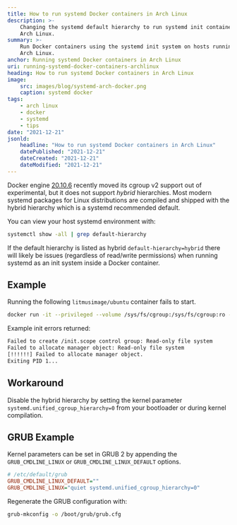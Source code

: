 ```yaml
---
title: How to run systemd Docker containers in Arch Linux
description: >-
    Changing the systemd default hierarchy to run systemd init containers on
    Arch Linux.
summary: >-
    Run Docker containers using the systemd init system on hosts running 
    Arch Linux.
anchor: Running systemd Docker containers in Arch Linux
uri: running-systemd-docker-containers-archlinux
heading: How to run systemd Docker containers in Arch Linux
image:
    src: images/blog/systemd-arch-docker.png
    caption: systemd docker
tags:
    - arch linux
    - docker
    - systemd
    - tips
date: "2021-12-21"
jsonld:
    headline: "How to run systemd Docker containers in Arch Linux"
    datePublished: "2021-12-21"
    dateCreated: "2021-12-21"
    dateModified: "2021-12-21"
---
```


Docker engine [20.10.6](https://docs.docker.com/engine/release-notes/#20106)
recently moved its cgroup v2 support out of experimental, but it does not 
support *hybrid* hierarchies. Most modern systemd packages for Linux 
distributions are compiled and shipped with the hybrid hierarchy which is a 
systemd recommended default.

You can view your host systemd environment with:

```bash
systemctl show -all | grep default-hierarchy
```

If the default hierarchy is listed as hybrid `default-hierarchy=hybrid` there
will likely be issues (regardless of read/write permissions) when running 
systemd as an init system inside a Docker container.

## Example

Running the following `litmusimage/ubuntu` container fails to start.

```bash
docker run -it --privileged --volume /sys/fs/cgroup:/sys/fs/cgroup:ro --tmpfs /tmp:exec litmusimage/ubuntu:20.04
```

Example init errors returned:

```bash
Failed to create /init.scope control group: Read-only file system
Failed to allocate manager object: Read-only file system
[!!!!!!] Failed to allocate manager object.
Exiting PID 1...
```

## Workaround

Disable the hybrid hierarchy by setting the kernel parameter 
`systemd.unified_cgroup_hierarchy=0` from your bootloader or during kernel 
compilation.

## GRUB Example

Kernel parameters can be set in GRUB 2 by appending the `GRUB_CMDLINE_LINUX` 
or `GRUB_CMDLINE_LINUX_DEFAULT` options.

```ini
# /etc/default/grub
GRUB_CMDLINE_LINUX_DEFAULT=""
GRUB_CMDLINE_LINUX="quiet systemd.unified_cgroup_hierarchy=0"
```

Regenerate the GRUB configuration with:

```bash
grub-mkconfig -o /boot/grub/grub.cfg
```
